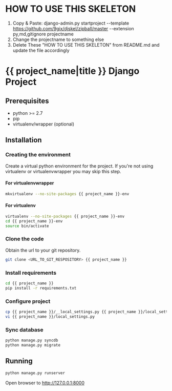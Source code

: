 # HOW TO USE THIS SKELETON #
1. Copy & Paste: django-admin.py startproject --template https://github.com/9gix/djskel/zipball/master --extension py,md,gitignore projectname
2. Change the projectname to something else
3. Delete These "HOW TO USE THIS SKELETON" from README.md and update the file accordingly

# {{ project_name|title }} Django Project #
## Prerequisites ##

- python >= 2.7
- pip
- virtualenv/wrapper (optional)

## Installation ##
### Creating the environment ###
Create a virtual python environment for the project.
If you're not using virtualenv or virtualenvwrapper you may skip this step.

#### For virtualenvwrapper ####
```bash
mkvirtualenv --no-site-packages {{ project_name }}-env
```

#### For virtualenv ####
```bash
virtualenv --no-site-packages {{ project_name }}-env
cd {{ project_name }}-env
source bin/activate
```

### Clone the code ###
Obtain the url to your git repository.

```bash
git clone <URL_TO_GIT_RESPOSITORY> {{ project_name }}
```

### Install requirements ###
```bash
cd {{ project_name }}
pip install -r requirements.txt
```

### Configure project ###
```bash
cp {{ project_name }}/__local_settings.py {{ project_name }}/local_settings.py
vi {{ project_name }}/local_settings.py
```

### Sync database ###
```bash
python manage.py syncdb
python manage.py migrate
```

## Running ##
```bash
python manage.py runserver
```

Open browser to http://127.0.0.1:8000

